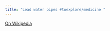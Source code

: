 ```yaml
---
title: "Lead water pipes #toexplore/medicine "
---
```


[On Wikipedia](https://en.wikipedia.org/wiki/Lead_service_line)
